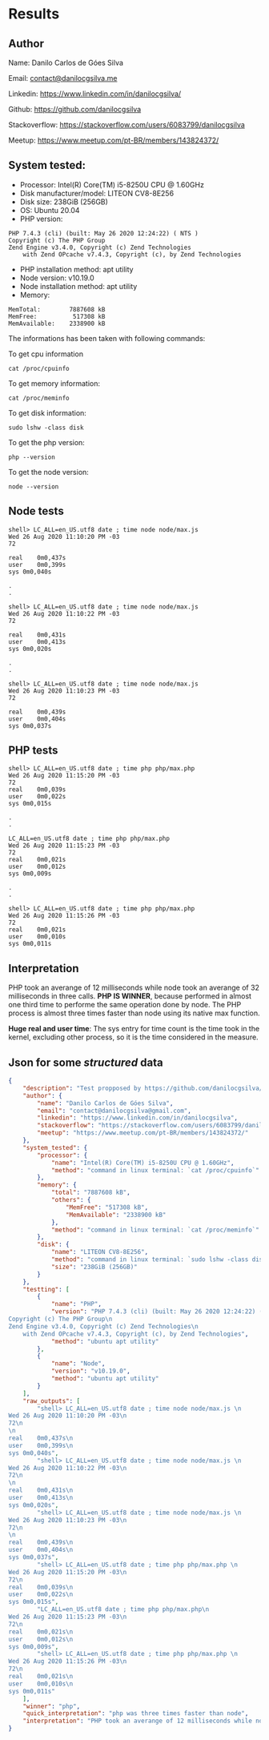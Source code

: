 # Results

## Author

Name: Danilo Carlos de Góes Silva

Email: contact@danilocgsilva.me

Linkedin: https://www.linkedin.com/in/danilocgsilva/

Github: https://github.com/danilocgsilva

Stackoverflow: https://stackoverflow.com/users/6083799/danilocgsilva

Meetup: https://www.meetup.com/pt-BR/members/143824372/

## System tested:

* Processor: Intel(R) Core(TM) i5-8250U CPU @ 1.60GHz
* Disk manufacturer/model: LITEON CV8-8E256
* Disk size: 238GiB (256GB)
* OS: Ubuntu 20.04
* PHP version: 
```
PHP 7.4.3 (cli) (built: May 26 2020 12:24:22) ( NTS )
Copyright (c) The PHP Group
Zend Engine v3.4.0, Copyright (c) Zend Technologies
    with Zend OPcache v7.4.3, Copyright (c), by Zend Technologies
```
* PHP installation method: apt utility
* Node version: v10.19.0
* Node installation method: apt utility
* Memory:
```
MemTotal:        7887608 kB
MemFree:          517308 kB
MemAvailable:    2338900 kB
```

The informations has been taken with following commands:

To get cpu information
```
cat /proc/cpuinfo
```

To get memory information:
```
cat /proc/meminfo
```

To get disk information:
```
sudo lshw -class disk
```

To get the php version:
```
php --version
```

To get the node version:
```
node --version
```

## Node tests

```
shell> LC_ALL=en_US.utf8 date ; time node node/max.js 
Wed 26 Aug 2020 11:10:20 PM -03
72

real	0m0,437s
user	0m0,399s
sys	0m0,040s

.
.

shell> LC_ALL=en_US.utf8 date ; time node node/max.js 
Wed 26 Aug 2020 11:10:22 PM -03
72

real	0m0,431s
user	0m0,413s
sys	0m0,020s

.
.

shell> LC_ALL=en_US.utf8 date ; time node node/max.js 
Wed 26 Aug 2020 11:10:23 PM -03
72

real	0m0,439s
user	0m0,404s
sys	0m0,037s
```

## PHP tests

```
shell> LC_ALL=en_US.utf8 date ; time php php/max.php 
Wed 26 Aug 2020 11:15:20 PM -03
72
real	0m0,039s
user	0m0,022s
sys	0m0,015s

.
.

LC_ALL=en_US.utf8 date ; time php php/max.php
Wed 26 Aug 2020 11:15:23 PM -03
72
real	0m0,021s
user	0m0,012s
sys	0m0,009s

.
.

shell> LC_ALL=en_US.utf8 date ; time php php/max.php 
Wed 26 Aug 2020 11:15:26 PM -03
72
real	0m0,021s
user	0m0,010s
sys	0m0,011s
```

## Interpretation

PHP took an averange of 12 milliseconds while node took an averange of 32 milliseconds in three calls. **PHP IS WINNER**, because performed in almost one third time to performe the same operation done by node. The PHP process is almost three times faster than node using its native max function.

**Huge real and user time**: The sys entry for time count is the time took in the kernel, excluding other process, so it is the time considered in the measure.

## Json for some *structured* data

```json
{
    "description": "Test propposed by https://github.com/danilocgsilva/a_vs_n/blob/master/node_vs_php/max_native_function_time/README.md. \nThe test consists in testing the native max method of each tested language, that includes php and node.. I give three numbers: 12, 16 and 72, and the method returns the higher between then. The intent is to test the performance in each language for each language.",
    "author": {
        "name": "Danilo Carlos de Góes Silva",
        "email": "contact@danilocgsilva@gmail.com",
        "linkedin": "https://www.linkedin.com/in/danilocgsilva",
        "stackoverflow": "https://stackoverflow.com/users/6083799/danilocgsilva",
        "meetup": "https://www.meetup.com/pt-BR/members/143824372/"
    },
    "system_tested": {
        "processor": {
            "name": "Intel(R) Core(TM) i5-8250U CPU @ 1.60GHz",
            "method": "command in linux terminal: `cat /proc/cpuinfo`"
        },
        "memory": {
            "total": "7887608 kB",
            "others": {
                "MemFree": "517308 kB",
                "MemAvailable": "2338900 kB"
            },
            "method": "command in linux terminal: `cat /proc/meminfo`"
        },
        "disk": {
            "name": "LITEON CV8-8E256",
            "method": "command in linux terminal: `sudo lshw -class disk`",
            "size": "238GiB (256GB)"
        }
    },
    "testting": [
        {
            "name": "PHP",
            "version": "PHP 7.4.3 (cli) (built: May 26 2020 12:24:22) ( NTS )\n
Copyright (c) The PHP Group\n
Zend Engine v3.4.0, Copyright (c) Zend Technologies\n
    with Zend OPcache v7.4.3, Copyright (c), by Zend Technologies",
            "method": "ubuntu apt utility"
        },
        {
            "name": "Node",
            "version": "v10.19.0",
            "method": "ubuntu apt utility"
        }
    ],
    "raw_outputs": [
        "shell> LC_ALL=en_US.utf8 date ; time node node/max.js \n
Wed 26 Aug 2020 11:10:20 PM -03\n
72\n
\n
real	0m0,437s\n
user	0m0,399s\n
sys	0m0,040s",
        "shell> LC_ALL=en_US.utf8 date ; time node node/max.js \n
Wed 26 Aug 2020 11:10:22 PM -03\n
72\n
\n
real	0m0,431s\n
user	0m0,413s\n
sys	0m0,020s",
        "shell> LC_ALL=en_US.utf8 date ; time node node/max.js \n
Wed 26 Aug 2020 11:10:23 PM -03\n
72\n
\n
real	0m0,439s\n
user	0m0,404s\n
sys	0m0,037s",
        "shell> LC_ALL=en_US.utf8 date ; time php php/max.php \n
Wed 26 Aug 2020 11:15:20 PM -03\n
72\n
real	0m0,039s\n
user	0m0,022s\n
sys	0m0,015s",
        "LC_ALL=en_US.utf8 date ; time php php/max.php\n
Wed 26 Aug 2020 11:15:23 PM -03\n
72\n
real	0m0,021s\n
user	0m0,012s\n
sys	0m0,009s",
        "shell> LC_ALL=en_US.utf8 date ; time php php/max.php \n
Wed 26 Aug 2020 11:15:26 PM -03\n
72\n
real	0m0,021s\n
user	0m0,010s\n
sys	0m0,011s"
    ],
    "winner": "php",
    "quick_interpretation": "php was three times faster than node",
    "interpretation": "PHP took an averange of 12 milliseconds while node took an averange of 32 milliseconds in three calls. **PHP IS WINNER**, because performed in almost one third time to performe the same operation done by node. The PHP process is almost three times faster than node using its native max function."
}
```
